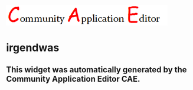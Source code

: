 ![CAE](https://github.com/CAE-Mario/frontendComponent-irgendwas/blob/gh-pages/img/logo.png)  

irgendwas
===================


This widget was automatically generated by the Community Application Editor CAE.  
---------------
